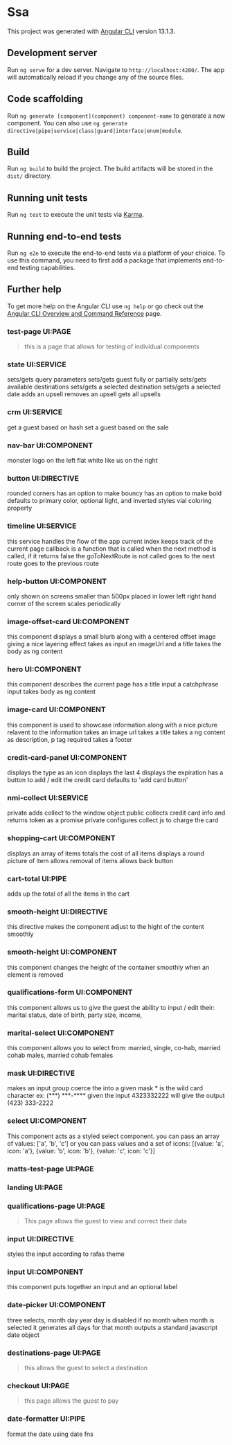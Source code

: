 # Ssa

This project was generated with [Angular CLI](https://github.com/angular/angular-cli) version 13.1.3.

## Development server

Run `ng serve` for a dev server. Navigate to `http://localhost:4200/`. The app will automatically reload if you change any of the source files.

## Code scaffolding

Run `ng generate [component](component) component-name` to generate a new component. You can also use `ng generate directive|pipe|service|class|guard|interface|enum|module`.

## Build

Run `ng build` to build the project. The build artifacts will be stored in the `dist/` directory.

## Running unit tests

Run `ng test` to execute the unit tests via [Karma](https://karma-runner.github.io).

## Running end-to-end tests

Run `ng e2e` to execute the end-to-end tests via a platform of your choice. To use this command, you need to first add a package that implements end-to-end testing capabilities.

## Further help

To get more help on the Angular CLI use `ng help` or go check out the [Angular CLI Overview and Command Reference](https://angular.io/cli) page.

### test-page UI:PAGE

> this is a page that allows for testing of individual components

### state UI:SERVICE

sets/gets query parameters
sets/gets guest fully or partially
sets/gets available destinations
sets/gets a selected destination
sets/gets a selected date
adds an upsell
removes an upsell
gets all upsells

### crm UI:SERVICE

get a guest based on hash
set a guest based on the sale

### nav-bar UI:COMPONENT

monster logo on the left flat white
like us on the right

### button UI:DIRECTIVE

rounded corners
has an option to make bouncy
has an option to make bold
defaults to primary color, optional light, and inverted styles vial coloring property

### timeline UI:SERVICE

this service handles the flow of the app
current index keeps track of the current page
callback is a function that is called when the next method is called,
if it returns false the goToNextRoute is not called
goes to the next route
goes to the previous route

### help-button UI:COMPONENT

only shown on screens smaller than 500px
placed in lower left right hand corner of the screen
scales periodically

### image-offset-card UI:COMPONENT

this component displays a small blurb along with a centered offset image giving a nice layering effect
takes as input an imageUrl and a title
takes the body as ng content

### hero UI:COMPONENT

this component describes the current page
has a title input
a catchphrase input
takes body as ng content

### image-card UI:COMPONENT

this component is used to showcase information along with a nice picture relavent to the information
takes an image url
takes a title
takes a ng content as description, p tag required
takes a footer

### credit-card-panel UI:COMPONENT

displays the type as an icon
displays the last 4
displays the expiration
has a button to add / edit the credit card
defaults to 'add card button'

### nmi-collect UI:SERVICE

private adds collect to the window object
public collects credit card info and returns token as a promise
private configures collect js to charge the card

### shopping-cart UI:COMPONENT

displays an array of items
totals the cost of all items
displays a round picture of item
allows removal of items
allows back button

### cart-total UI:PIPE

adds up the total of all the items in the cart

### smooth-height UI:DIRECTIVE

this directive makes the component adjust to the hight of the content smoothly

### smooth-height UI:COMPONENT

this component changes the height of the container smoothly when an element is removed

### qualifications-form UI:COMPONENT

this component allows us to give the guest the ability to input / edit their:
marital status,
date of birth,
party size,
income,

### marital-select UI:COMPONENT

this component allows you to select from:
married, single, co-hab, married cohab males, married cohab females

### mask UI:DIRECTIVE

makes an input group coerce the into a given mask \* is the wild card character ex:
(\*\*\*) \*\*\*-\*\*\*\*
given the input 4323332222 will give the output
(423) 333-2222

### select UI:COMPONENT

 This component acts as a styled select component.
you can pass an array of values: [&#x27;a&#x27;, &#x27;b&#x27;, &#x27;c&#x27;]
or you can pass values and a set of icons: [{value: &#x27;a&#x27;, icon: &#x27;a&#x27;}, {value: &#x27;b&#x27;, icon: &#x27;b&#x27;}, {value: &#x27;c&#x27;, icon: &#x27;c&#x27;}]


### matts-test-page UI:PAGE 
>
### landing UI:PAGE 
>

### qualifications-page UI:PAGE 
>This page allows the guest to view and correct their data
### input UI:DIRECTIVE

 styles the input according to rafas theme

### input UI:COMPONENT

 this component puts together an input and an optional label

### date-picker UI:COMPONENT

 three selects, month day year
day is disabled if no month
when month is selected it generates all days for that month
outputs a standard javascript date object



### destinations-page UI:PAGE 
> this allows the guest to select a destination
### checkout UI:PAGE 
>this page allows the guest to pay

### date-formatter UI:PIPE

 format the date using date fns 
